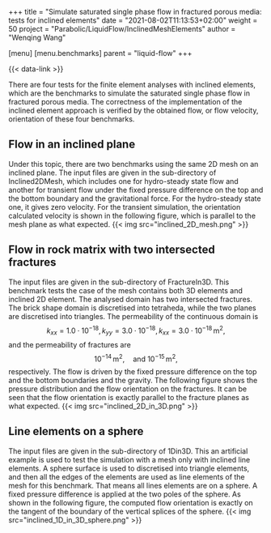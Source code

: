 +++
title = "Simulate saturated single phase flow in fractured porous media: tests for inclined elements"
date = "2021-08-02T11:13:53+02:00"
weight = 50
project = "Parabolic/LiquidFlow/InclinedMeshElements"
author = "Wenqing Wang"

[menu]
  [menu.benchmarks]
    parent = "liquid-flow"
+++

{{< data-link >}}

There are four tests for the finite element analyses with inclined elements,
 which are the benchmarks to simulate the saturated single phase flow in fractured
 porous media. The correctness of the implementation of the
  inclined element approach is verified by the obtained flow, or flow velocity,
 orientation of these four benchmarks.

## Flow in an inclined plane

Under this topic, there are two benchmarks using the same 2D mesh on an inclined
 plane. The input files are given in the sub-directory of Inclined2DMesh,
 which includes one for hydro-steady state flow and another for transient flow
 under the fixed pressure difference on the top and the bottom boundary and
 the gravitational force.
For the hydro-steady state one, it gives zero velocity. For the transient
 simulation, the orientation calculated velocity is shown in the following
 figure, which is parallel to the mesh plane as what expected.
{{< img src="inclined_2D_mesh.png" >}}

## Flow in rock matrix with two intersected fractures
 The input files are given in the sub-directory of FractureIn3D.
This benchmark tests the case of the mesh contains both 3D elements
 and inclined 2D element.
The analysed  domain has two intersected fractures. The brick shape domain is
 discretised into tetraheda, while the two planes are discretised
 into triangles. The permeability of the continuous domain is
$$k_{xx}=1.0\cdot 10^{-18}, k_{yy}=3.0\cdot 10^{-18}, k_{xx}=3.0\cdot 10^{-18}\,
 \text{m}^2,$$
and
the permeability of
 fractures are $$ 10^{-14}\, \text{m}^2, \quad \text{and }  10^{-15}\, \text{m}^2,$$
 respectively. The flow is
 driven by the fixed pressure difference on the top and the bottom boundaries
 and the gravity. The following figure shows the pressure distribution and
 the flow orientation on the fractures. It can be seen that the flow orientation
 is exactly parallel to the fracture planes as what expected.
{{< img src="inclined_2D_in_3D.png" >}}

## Line elements on a sphere
The input files are given in the sub-directory of 1Din3D.
This an artificial example is used to test the simulation with a mesh only with
 inclined line elements. A sphere surface is used to discretised into triangle
 elements, and then all the edges of the elements are used as line elements of
 the mesh for this benchmark. That means all lines elements are on a sphere.
A fixed pressure difference is applied at the two poles of the sphere. As shown
 in the following figure, the computed flow orientation is exactly on
 the tangent of the boundary of the vertical splices of the sphere.
{{< img src="inclined_1D_in_3D_sphere.png" >}}
